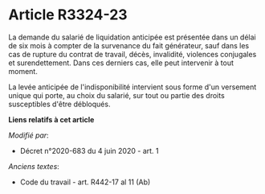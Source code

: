 # Article R3324-23

La demande du salarié de liquidation anticipée est présentée dans un délai de six mois à compter de la survenance du fait
générateur, sauf dans les cas de rupture du contrat de travail, décès, invalidité, violences conjugales et surendettement.
Dans ces derniers cas, elle peut intervenir à tout moment.

La levée anticipée de l'indisponibilité intervient sous forme d'un versement unique qui porte, au choix du salarié, sur tout
ou partie des droits susceptibles d'être débloqués.

**Liens relatifs à cet article**

_Modifié par_:

  - Décret n°2020-683 du 4 juin 2020 - art. 1

_Anciens textes_:

  - Code du travail - art. R442-17 al 11 (Ab)
